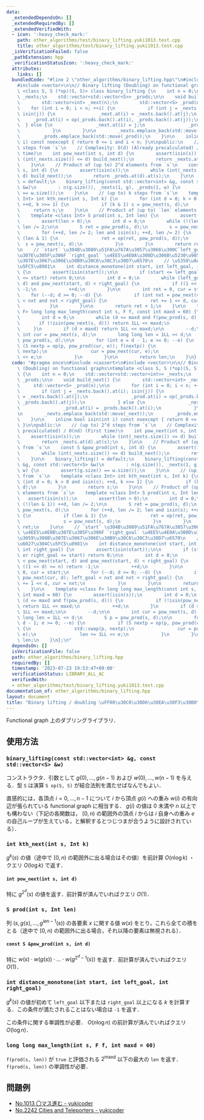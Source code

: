 ```yaml
---
data:
  _extendedDependsOn: []
  _extendedRequiredBy: []
  _extendedVerifiedWith:
  - icon: ':heavy_check_mark:'
    path: other_algorithms/test/binary_lifting.yuki1013.test.cpp
    title: other_algorithms/test/binary_lifting.yuki1013.test.cpp
  _isVerificationFailed: false
  _pathExtension: hpp
  _verificationStatusIcon: ':heavy_check_mark:'
  attributes:
    links: []
  bundledCode: "#line 2 \"other_algorithms/binary_lifting.hpp\"\n#include <cassert>\n\
    #include <vector>\n\n// Binary lifting (Doubling) on functional graphs\ntemplate\
    \ <class S, S (*op)(S, S)> class binary_lifting {\n    int n = 0;\n    std::vector<std::vector<int>>\
    \ _nexts;\n    std::vector<std::vector<S>> _prods;\n\n    void build_next() {\n\
    \        std::vector<int> _next(n);\n        std::vector<S> _prod(n);\n\n    \
    \    for (int i = 0; i < n; ++i) {\n            if (int j = _nexts.back().at(i);\
    \ isin(j)) {\n                _next.at(i) = _nexts.back().at(j);\n           \
    \     _prod.at(i) = op(_prods.back().at(i), _prods.back().at(j));\n          \
    \  } else {\n                _next.at(i) = j;\n                _prod.at(i) = _prods.back().at(i);\n\
    \            }\n        }\n\n        _nexts.emplace_back(std::move(_next));\n\
    \        _prods.emplace_back(std::move(_prod));\n    }\n\n    inline bool isin(int\
    \ i) const noexcept { return 0 <= i and i < n; }\n\npublic:\n    // (up to) 2^d\
    \ steps from `s`\n    // Complexity: O(d) (Already precalculated) / O(nd) (First\
    \ time)\n    int pow_next(int s, int d) {\n        assert(isin(s));\n        while\
    \ (int(_nexts.size()) <= d) build_next();\n        return _nexts.at(d).at(s);\n\
    \    }\n\n    // Product of (up to) 2^d elements from `s`\n    const S &pow_prod(int\
    \ s, int d) {\n        assert(isin(s));\n        while (int(_nexts.size()) <=\
    \ d) build_next();\n        return _prods.at(d).at(s);\n    }\n\n    binary_lifting()\
    \ = default;\n    binary_lifting(const std::vector<int> &g, const std::vector<S>\
    \ &w)\n        : n(g.size()), _nexts(1, g), _prods(1, w) {\n        assert(g.size()\
    \ == w.size());\n    }\n\n    // (up to) k steps from `s`\n    template <class\
    \ Int> int kth_next(int s, Int k) {\n        for (int d = 0; k > 0 and isin(s);\
    \ ++d, k >>= 1) {\n            if (k & 1) s = pow_next(s, d);\n        }\n   \
    \     return s;\n    }\n\n    // Product of (up to) `len` elements from `s`\n\
    \    template <class Int> S prod(int s, Int len) {\n        assert(isin(s));\n\
    \        assert(len > 0);\n        int d = 0;\n        while (!(len & 1)) ++d,\
    \ len /= 2;\n\n        S ret = pow_prod(s, d);\n        s = pow_next(s, d);\n\
    \        for (++d, len /= 2; len and isin(s); ++d, len /= 2) {\n            if\
    \ (len & 1) {\n                ret = op(ret, pow_prod(s, d));\n              \
    \  s = pow_next(s, d);\n            }\n        }\n        return ret;\n    }\n\
    \n    // `start` \u304B\u3089\u51FA\u767A\u3057\u3066\u300C`left_goal` \u4EE5\u4E0B\
    \u307E\u305F\u306F `right_goal` \u4EE5\u4E0A\u300D\u306B\u5230\u9054\u3059\u308B\
    \u307E\u3067\u306E\u30B9\u30C6\u30C3\u30D7\u6570\n    // \u5358\u8ABF\u6027\u304C\
    \u5FC5\u8981\n    int distance_monotone(int start, int left_goal, int right_goal)\
    \ {\n        assert(isin(start));\n\n        if (start <= left_goal or right_goal\
    \ <= start) return 0;\n\n        int d = 0;\n        while (left_goal < pow_next(start,\
    \ d) and pow_next(start, d) < right_goal) {\n            if ((1 << d) >= n) return\
    \ -1;\n            ++d;\n        }\n\n        int ret = 0, cur = start;\n    \
    \    for (--d; d >= 0; --d) {\n            if (int nxt = pow_next(cur, d); left_goal\
    \ < nxt and nxt < right_goal) {\n                ret += 1 << d, cur = nxt;\n \
    \           }\n        }\n\n        return ret + 1;\n    }\n\n    template <class\
    \ F> long long max_length(const int s, F f, const int maxd = 60) {\n        assert(isin(s));\n\
    \        int d = 0;\n        while (d <= maxd and f(pow_prod(s, d))) {\n     \
    \       if (!isin(pow_next(s, d))) return 1LL << maxd;\n            ++d;\n   \
    \     }\n        if (d > maxd) return 1LL << maxd;\n\n        --d;\n\n       \
    \ int cur = pow_next(s, d);\n        long long len = 1LL << d;\n        S p =\
    \ pow_prod(s, d);\n\n        for (int e = d - 1; e >= 0; --e) {\n            if\
    \ (S nextp = op(p, pow_prod(cur, e)); f(nextp)) {\n                std::swap(p,\
    \ nextp);\n                cur = pow_next(cur, e);\n                len += 1LL\
    \ << e;\n            }\n        }\n\n        return len;\n    }\n};\n"
  code: "#pragma once\n#include <cassert>\n#include <vector>\n\n// Binary lifting\
    \ (Doubling) on functional graphs\ntemplate <class S, S (*op)(S, S)> class binary_lifting\
    \ {\n    int n = 0;\n    std::vector<std::vector<int>> _nexts;\n    std::vector<std::vector<S>>\
    \ _prods;\n\n    void build_next() {\n        std::vector<int> _next(n);\n   \
    \     std::vector<S> _prod(n);\n\n        for (int i = 0; i < n; ++i) {\n    \
    \        if (int j = _nexts.back().at(i); isin(j)) {\n                _next.at(i)\
    \ = _nexts.back().at(j);\n                _prod.at(i) = op(_prods.back().at(i),\
    \ _prods.back().at(j));\n            } else {\n                _next.at(i) = j;\n\
    \                _prod.at(i) = _prods.back().at(i);\n            }\n        }\n\
    \n        _nexts.emplace_back(std::move(_next));\n        _prods.emplace_back(std::move(_prod));\n\
    \    }\n\n    inline bool isin(int i) const noexcept { return 0 <= i and i < n;\
    \ }\n\npublic:\n    // (up to) 2^d steps from `s`\n    // Complexity: O(d) (Already\
    \ precalculated) / O(nd) (First time)\n    int pow_next(int s, int d) {\n    \
    \    assert(isin(s));\n        while (int(_nexts.size()) <= d) build_next();\n\
    \        return _nexts.at(d).at(s);\n    }\n\n    // Product of (up to) 2^d elements\
    \ from `s`\n    const S &pow_prod(int s, int d) {\n        assert(isin(s));\n\
    \        while (int(_nexts.size()) <= d) build_next();\n        return _prods.at(d).at(s);\n\
    \    }\n\n    binary_lifting() = default;\n    binary_lifting(const std::vector<int>\
    \ &g, const std::vector<S> &w)\n        : n(g.size()), _nexts(1, g), _prods(1,\
    \ w) {\n        assert(g.size() == w.size());\n    }\n\n    // (up to) k steps\
    \ from `s`\n    template <class Int> int kth_next(int s, Int k) {\n        for\
    \ (int d = 0; k > 0 and isin(s); ++d, k >>= 1) {\n            if (k & 1) s = pow_next(s,\
    \ d);\n        }\n        return s;\n    }\n\n    // Product of (up to) `len`\
    \ elements from `s`\n    template <class Int> S prod(int s, Int len) {\n     \
    \   assert(isin(s));\n        assert(len > 0);\n        int d = 0;\n        while\
    \ (!(len & 1)) ++d, len /= 2;\n\n        S ret = pow_prod(s, d);\n        s =\
    \ pow_next(s, d);\n        for (++d, len /= 2; len and isin(s); ++d, len /= 2)\
    \ {\n            if (len & 1) {\n                ret = op(ret, pow_prod(s, d));\n\
    \                s = pow_next(s, d);\n            }\n        }\n        return\
    \ ret;\n    }\n\n    // `start` \u304B\u3089\u51FA\u767A\u3057\u3066\u300C`left_goal`\
    \ \u4EE5\u4E0B\u307E\u305F\u306F `right_goal` \u4EE5\u4E0A\u300D\u306B\u5230\u9054\
    \u3059\u308B\u307E\u3067\u306E\u30B9\u30C6\u30C3\u30D7\u6570\n    // \u5358\u8ABF\
    \u6027\u304C\u5FC5\u8981\n    int distance_monotone(int start, int left_goal,\
    \ int right_goal) {\n        assert(isin(start));\n\n        if (start <= left_goal\
    \ or right_goal <= start) return 0;\n\n        int d = 0;\n        while (left_goal\
    \ < pow_next(start, d) and pow_next(start, d) < right_goal) {\n            if\
    \ ((1 << d) >= n) return -1;\n            ++d;\n        }\n\n        int ret =\
    \ 0, cur = start;\n        for (--d; d >= 0; --d) {\n            if (int nxt =\
    \ pow_next(cur, d); left_goal < nxt and nxt < right_goal) {\n                ret\
    \ += 1 << d, cur = nxt;\n            }\n        }\n\n        return ret + 1;\n\
    \    }\n\n    template <class F> long long max_length(const int s, F f, const\
    \ int maxd = 60) {\n        assert(isin(s));\n        int d = 0;\n        while\
    \ (d <= maxd and f(pow_prod(s, d))) {\n            if (!isin(pow_next(s, d)))\
    \ return 1LL << maxd;\n            ++d;\n        }\n        if (d > maxd) return\
    \ 1LL << maxd;\n\n        --d;\n\n        int cur = pow_next(s, d);\n        long\
    \ long len = 1LL << d;\n        S p = pow_prod(s, d);\n\n        for (int e =\
    \ d - 1; e >= 0; --e) {\n            if (S nextp = op(p, pow_prod(cur, e)); f(nextp))\
    \ {\n                std::swap(p, nextp);\n                cur = pow_next(cur,\
    \ e);\n                len += 1LL << e;\n            }\n        }\n\n        return\
    \ len;\n    }\n};\n"
  dependsOn: []
  isVerificationFile: false
  path: other_algorithms/binary_lifting.hpp
  requiredBy: []
  timestamp: '2023-07-23 19:53:47+09:00'
  verificationStatus: LIBRARY_ALL_AC
  verifiedWith:
  - other_algorithms/test/binary_lifting.yuki1013.test.cpp
documentation_of: other_algorithms/binary_lifting.hpp
layout: document
title: "Binary lifting / doubling \uFF08\u30C0\u30D6\u30EA\u30F3\u30B0\uFF09"
---
```


Functional graph 上のダブリングライブラリ．

## 使用方法

### `binary_lifting(const std::vector<int> &g, const std::vector<S> &w)`

コンストラクタ．引数として $g(0), \ldots, g(n - 1)$ および $w(0), \ldots, w(n - 1)$ を与える．型 `S` は演算 `S op(S, S)` が結合法則を満たせばなんでもよい．

直感的には，各頂点 $i = 0, \ldots, n - 1$ について $i$ から頂点 $g(i)$ への重み $w(i)$ の有向辺が張られている functional graph に相当する． $g(i)$ の値は $0$ 未満や $n$ 以上でも構わない（下記の各関数は， $[0, n)$ の範囲外の頂点 $i$ からは $i$ 自身への重み $e$ の自己ループが生えている，と解釈するとつじつまが合うように設計されている）．

### `int kth_next(int s, Int k)`

$g^k (s)$ の値（途中で $[0, n)$ の範囲外に出る場合はその値）を前計算 $O(n \log k)$ ・クエリ $O(\log k)$ で返す．

#### `int pow_next(int s, int d)`

特に $g^{2^d}(s)$ の値を返す．前計算が済んでいればクエリ $O(1)$．

### `S prod(int s, Int len)`

列 $(s, g(s), \ldots, g^{\mathrm{len} - 1} (s))$ の各要素 $x$ に関する値 $w(x)$ をとり，これら全ての積をとる（途中で $[0, n)$ の範囲外に出る場合，それ以降の要素は無視される）．

#### `const S &pow_prod(int s, int d)`

特に $w(s) \cdot w(g(s)) \cdot \ldots \cdot w(g^{2^d - 1}(s))$ を返す．前計算が済んでいればクエリ $O(1)$．

### `int distance_monotone(int start, int left_goal, int right_goal)`

$g^k (s)$ の値が初めて `left_goal` 以下または `right_goal` 以上になる $k$ を計算する．この条件が満たされることはない場合は `-1` を返す．

この条件に関する単調性が必要． $O(n \log n)$ の前計算が済んでいればクエリ $O(\log n)$．

### `long long max_length(int s, F f, int maxd = 60)`

`f(prod(s, len))` が `true` と評価される $2^{\mathrm{maxd}}$ 以下の最大の `len` を返す． `f(prod(s, len))` の単調性が必要．

## 問題例

- [No.1013 〇マス進む - yukicoder](https://yukicoder.me/problems/no/1013)
- [No.2242 Cities and Teleporters - yukicoder](https://yukicoder.me/problems/no/2242)
